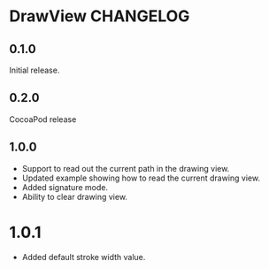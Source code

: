 # DrawView CHANGELOG

## 0.1.0

Initial release.

## 0.2.0

CocoaPod release

## 1.0.0

- Support to read out the current path in the drawing view.
- Updated example showing how to read the current drawing view.
- Added signature mode.
- Ability to clear drawing view.

# 1.0.1

- Added default stroke width value. 